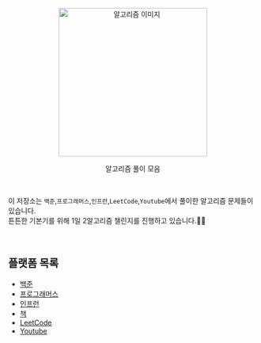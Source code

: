 <p align='center'>
  <image src="./algo.png" alt='알고리즘 이미지' width="300" />
</p>

<p align='center' font-weight='600'>
알고리즘 풀이 모음
</p>

<br>

이 저장소는 `백준`,`프로그래머스`,`인프런`,`LeetCode`,`Youtube`에서 풀이한 알고리즘 문제들이 있습니다.  
튼튼한 기본기를 위해 1일 2알고리즘 챌린지를 진행하고 있습니다.💪🏻

<br>

## 플랫폼 목록

- [백준](baekjoon)
- [프로그래머스](programmers)
- [인프런](inflearn)
- [책](book)
- [LeetCode](leetcode)
- [Youtube](youtube)
